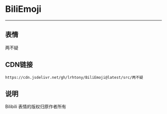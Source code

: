 
# BiliEmoji
---
## 表情
两不疑
## CDN链接
```
https://cdn.jsdelivr.net/gh/lrhtony/BiliEmoji@latest/src/两不疑
```
## 说明
Bilibili 表情的版权归原作者所有

